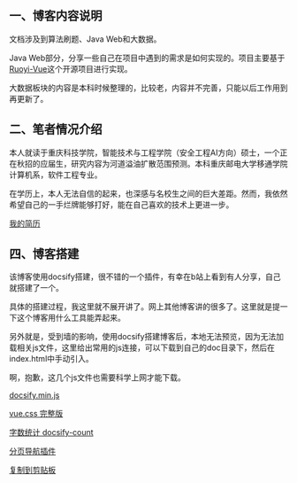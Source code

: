 ## 一、博客内容说明

文档涉及到算法刷题、Java Web和大数据。

Java Web部分，分享一些自己在项目中遇到的需求是如何实现的。项目主要基于[Ruoyi-Vue](https://gitee.com/y_project/RuoYi-Vue)这个开源项目进行实现。

大数据板块的内容是本科时候整理的，比较老，内容并不完善，只能以后工作用到再更新了。

## 二、笔者情况介绍

本人就读于重庆科技学院，智能技术与工程学院（安全工程AI方向）硕士，一个正在秋招的应届生，研究内容为河道溢油扩散范围预测。本科重庆邮电大学移通学院计算机系，软件工程专业。

在学历上，本人无法自信的起来，也深感与名校生之间的巨大差距。然而，我依然希望自己的一手烂牌能够打好，能在自己喜欢的技术上更进一步。

[我的简历](/other/resume.md)

## 四、博客搭建

该博客使用docsify搭建，很不错的一个插件，有幸在b站上看到有人分享，自己就搭建了一个。

具体的搭建过程，我这里就不展开讲了。网上其他博客讲的很多了。这里就是提一下这个博客用什么工具能弄起来。

另外就是，受到墙的影响，使用docsify搭建博客后，本地无法预览，因为无法加载相关js文件，这里给出常用的js连接，可以下载到自己的doc目录下，然后在index.html中手动引入。

啊，抱歉，这几个js文件也需要科学上网才能下载。

[docsify.min.js](https://cdn.jsdelivr.net/npm/docsify/lib/docsify.min.js)

[vue.css 完整版](https://cdn.jsdelivr.net/npm/docsify/themes/vue.css)

[字数统计 docsify-count](https://unpkg.com/docsify-count/dist/countable.min.js)

[分页导航插件](https://cdn.jsdelivr.net/npm/docsify-pagination/dist/docsify-pagination.min.js)

[复制到剪贴板](https://cdn.jsdelivr.net/npm/docsify-copy-code/dist/docsify-copy-code.min.js)
